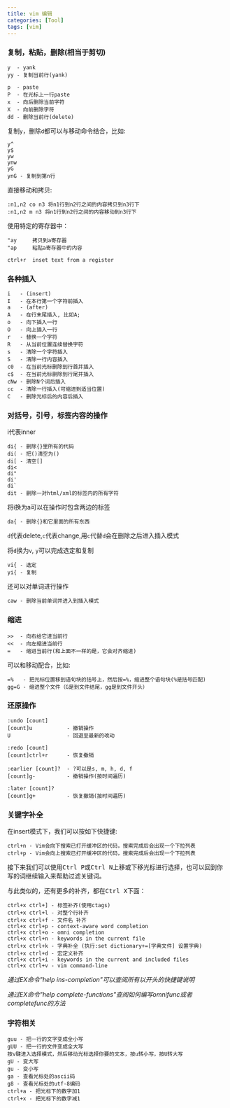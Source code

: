 ```yaml
---
title: vim 编辑
categories: [Tool]
tags: [vim]
---
```


### 复制，粘贴，删除(相当于剪切)

    y  - yank
    yy - 复制当前行(yank)

    p  - paste
    P  - 在光标上一行paste
    x  - 向后删除当前字符
    X  - 向前删除字符
    dd - 删除当前行(delete)

复制`y`，删除`d`都可以与移动命令结合，比如:

    y^
    y$
    yw
    ynw
    yG
    ynG - 复制到第n行

直接移动和拷贝:

    :n1,n2 co n3 将n1行到n2行之间的内容拷贝到n3行下
    :n1,n2 m n3 将n1行到n2行之间的内容移动到n3行下

使用特定的寄存器中：

    "ay     拷贝到a寄存器
    "ap     粘贴a寄存器中的内容

    ctrl+r  inset text from a register

### 各种插入

    i   - (insert)
    I   - 在本行第一个字符前插入
    a   - (after)
    A   - 在行末尾插入, 比如A;
    o   - 向下插入一行
    O   - 向上插入一行
    r   - 替换一个字符
    R   - 从当前位置连续替换字符
    s   - 清除一个字符插入
    S   - 清除一行内容插入
    c0  - 在当前光标删除到行首并插入
    c$  - 在当前光标删除到行尾并插入
    cNw - 删除N个词后插入
    cc  - 清除一行插入(可缩进到适当位置)
    C   - 删除光标后的内容后插入

### 对括号，引号，标签内容的操作

i代表inner

    di{ - 删除{}里所有的代码
    di( - 把()清空为()
    di[ - 清空[]
    di<
    di"
    di'
    di`
    dit - 删除一对html/xml的标签内的所有字符

将i换为a可以在操作时包含两边的标签

    da{ - 删除{}和它里面的所有东西

`d`代表delete,`c`代表change,用`c`代替`d`会在删除之后进入插入模式

将`d`换为`v`, `y`可以完成选定和复制

    vi{ - 选定
    yi{ - 复制

还可以对单词进行操作

    caw - 删除当前单词并进入到插入模式

### 缩进

    >>  - 向右给它进当前行
    <<  - 向左缩进当前行
    =   - 缩进当前行(和上面不一样的是，它会对齐缩进)

可以和移动配合，比如:

    =%   - 把光标位置移到语句块的括号上，然后按=%，缩进整个语句块(%是括号匹配)
    gg=G - 缩进整个文件（G是到文件结尾，gg是到文件开头）

### 还原操作

    :undo [count]
    [count]u           - 撤销操作
    U                  - 回退至最新的改动

    :redo [count]
    [count]ctrl+r      - 恢复撤销

    :earlier [count]?  - ?可以是s, m, h, d, f
    [count]g-          - 撤销操作(按时间遍历)

    :later [count]?
    [count]g+          - 恢复撤销(按时间遍历)

### 关键字补全

在insert模式下，我们可以按如下快捷键:

    ctrl+n - Vim会向下搜索已打开缓冲区的代码，搜索完成后会出现一个下拉列表
    ctrl+p - Vim会向上搜索已打开缓冲区的代码，搜索完成后会出现一个下拉列表

接下来我们可以使用<kbd>Ctrl P</kbd>或<kbd>Ctrl N</kbd>上移或下移光标进行选择，也可以回到你写的词继续输入来帮助过滤关键词。

与此类似的，还有更多的补齐，都在<kbd>Ctrl X</kbd>下面：

    ctrl+x ctrl+] - 标签补齐(使用ctags)
    ctrl+x ctrl+l - 对整个行补齐
    ctrl+x ctrl+f - 文件名 补齐
    ctrl+x ctrl+p - context-aware word completion
    ctrl+x ctrl+o - omni completion
    ctrl+x ctrl+n - keywords in the current file
    ctrl+x ctrl+k - 字典补全 (执行:set dictionary+=[字典文件] 设置字典)
    ctrl+x ctrl+d - 宏定义补齐
    ctrl+x ctrl+i - keywords in the current and included files
    ctrl+x ctrl+v - vim command-line

*通过EX命令"help ins-completion"可以查阅所有以<C-x>开头的快捷键说明*

*通过EX命令"help complete-functions"查阅如何编写omnifunc或者completefunc的方法*

### 字符相关

    guu - 把一行的文字变成全小写
    gUU - 把一行的文件变成全大写
    按v键进入选择模式，然后移动光标选择你要的文本，按u转小写，按U转大写
    gU - 变大写
    gu - 变小写
    ga - 查看光标处的ascii码
    g8 - 查看光标处的utf-8编码
    ctrl+a - 把光标下的数字加1
    ctrl+x - 把光标下的数字减1
